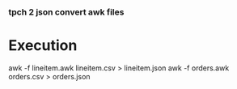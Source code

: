 ### tpch 2 json convert awk files

# Execution
awk -f lineitem.awk lineitem.csv > lineitem.json
awk -f orders.awk orders.csv > orders.json
